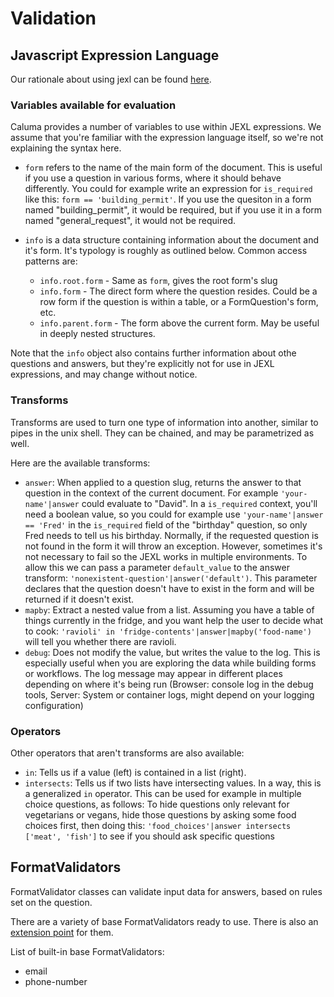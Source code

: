 # Validation

## Javascript Expression Language

Our rationale about using jexl can be found [here](jexl.md).

### Variables available for evaluation

Caluma provides a number of variables to use within JEXL expressions. We assume
that you're familiar with the expression language itself, so we're not
explaining the syntax here.

- `form` refers to the name of the main form of the document. This is useful if
  you use a question in various forms, where it should behave differently. You
  could for example write an expression for `is_required` like this:
  `form == 'building_permit'`. If you use the quesiton in a form named
  "building_permit", it would be required, but if you use it in a form named
  "general_request", it would not be required.

- `info` is a data structure containing information about the document and it's
  form. It's typology is roughly as outlined below. Common access patterns are:

  - `info.root.form` - Same as `form`, gives the root form's slug
  - `info.form` - The direct form where the question resides. Could be a row
    form if the question is within a table, or a FormQuestion's form, etc.
  - `info.parent.form` - The form above the current form. May be useful in
    deeply nested structures.

Note that the `info` object also contains further information about othe
questions and answers, but they're explicitly not for use in JEXL expressions,
and may change without notice.

### Transforms

Transforms are used to turn one type of information into another, similar to
pipes in the unix shell. They can be chained, and may be parametrized as well.

Here are the available transforms:

- `answer`: When applied to a question slug, returns the answer to that question
  in the context of the current document. For example `'your-name'|answer` could
  evaluate to "David". In a `is_required` context, you'll need a boolean value, so
  you could for example use `'your-name'|answer == 'Fred'` in the `is_required`
  field of the "birthday" question, so only Fred needs to tell us his birthday.
  Normally, if the requested question is not found in the form it will throw an
  exception. However, sometimes it's not necessary to fail so the JEXL works in
  multiple environments. To allow this we can pass a parameter `default_value`
  to the answer transform: `'nonexistent-question'|answer('default')`. This
  parameter declares that the question doesn't have to exist in the form and
  will be returned if it doesn't exist.
- `mapby`: Extract a nested value from a list. Assuming you have a table of
  things currently in the fridge, and you want help the user to decide what to cook:
  `'ravioli' in 'fridge-contents'|answer|mapby('food-name')` will tell you whether
  there are ravioli.
- `debug`: Does not modify the value, but writes the value to the log. This is
  especially useful when you are exploring the data while building forms or
  workflows. The log message may appear in different places depending on
  where it's being run (Browser: console log in the debug tools, Server:
  System or container logs, might depend on your logging configuration)

### Operators

Other operators that aren't transforms are also available:

- `in`: Tells us if a value (left) is contained in a list (right).
- `intersects`: Tells us if two lists have intersecting values.
  In a way, this is a generalized `in` operator. This can be used
  for example in multiple choice questions, as follows:
  To hide questions only relevant for vegetarians or vegans, hide those
  questions by asking some food choices first, then doing this:
  `'food_choices'|answer intersects ['meat', 'fish']` to see if you should
  ask specific questions

## FormatValidators

FormatValidator classes can validate input data for answers, based on rules set on the question.

There are a variety of base FormatValidators ready to use. There is also an [extension
point](extending.md#formatvalidator-classes) for them.

List of built-in base FormatValidators:

- email
- phone-number
